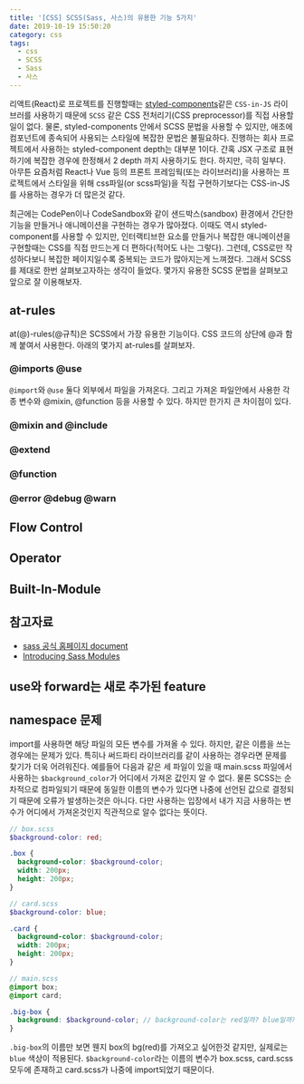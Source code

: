 ```yaml
---
title: '[CSS] SCSS(Sass, 사스)의 유용한 기능 5가지'
date: 2019-10-19 15:50:20
category: css
tags:
  - css
  - SCSS
  - Sass
  - 사스
---
```


리액트(React)로 프로젝트를 진행할때는 [styled-components](https://www.styled-components.com/)같은 `CSS-in-JS` 라이브러를 사용하기 때문에 `SCSS` 같은 CSS 전처리기(CSS preprocessor)를 직접 사용할 일이 없다. 물론, styled-components 안에서 SCSS 문법을 사용할 수 있지만, 애초에 컴포넌트에 종속되어 사용되는 스타일에 복잡한 문법은 불필요하다. 진행하는 회사 프로젝트에서 사용하는 styled-component depth는 대부분 1이다. 간혹 JSX 구조로 표현하기에 복잡한 경우에 한정해서 2 depth 까지 사용하기도 한다. 하지만, 극히 일부다. 아무튼 요즘처럼 React나 Vue 등의 프론트 프레임웍(또는 라이브러리)을 사용하는 프로젝트에서 스타일을 위해 css파일(or scss파일)을 직접 구현하기보다는 CSS-in-JS를 사용하는 경우가 더 많은것 같다.

최근에는 CodePen이나 CodeSandbox와 같이 샌드박스(sandbox) 환경에서 간단한 기능을 만들거나 애니메이션을 구현하는 경우가 많아졌다. 이때도 역시 styled-component를 사용할 수 있지만, 인터랙티브한 요소를 만들거나 복잡한 애니메이션을 구현할때는 CSS를 직접 만드는게 더 편하다(적어도 나는 그렇다).
그런데, CSS로만 작성하다보니 복잡한 페이지일수록 중복되는 코드가 많아지는게 느껴졌다. 그래서 SCSS를 제대로 한번 살펴보고자하는 생각이 들었다. 몇가지 유용한 SCSS 문법을 살펴보고 앞으로 잘 이용해보자.

## at-rules

at(@)-rules(@규칙)은 SCSS에서 가장 유용한 기능이다. CSS 코드의 상단에 @과 함께 붙여서 사용한다. 아래의 몇가지 at-rules를 살펴보자.

### @imports @use



`@import`와 `@use` 둘다 외부에서 파일을 가져온다. 그리고 가져온 파일안에서 사용한 각종 변수와 @mixin, @function 등을 사용할 수 있다. 하지만 한가지 큰 차이점이 있다. 

### @mixin and @include



### @extend

### @function

### @error @debug @warn

## Flow Control

## Operator

## Built-In-Module

## 참고자료

- [sass 공식 홈페이지 document](https://sass-lang.com/documentation)
- [Introducing Sass Modules](https://css-tricks.com/introducing-sass-modules/)



## use와 forward는 새로 추가된 feature 

## namespace 문제

import를 사용하면 해당 파일의 모든 변수를 가져올 수 있다. 하지만, 같은 이름을 쓰는 경우에는 문제가 있다. 특히나 써드파티 라이브러리를 같이 사용하는 경우라면 문제를 찾기가 더욱 어려워진다. 예를들어 다음과 같은 세 파일이 있을 때 main.scss 파일에서 사용하는 `$background_color`가 어디에서 가져온 값인지 알 수 없다. 물론 SCSS는 순차적으로 컴파일되기 때문에 동일한 이름의 변수가 있다면 나중에 선언된 값으로 결정되기 때문에 오류가 발생하는것은 아니다. 다만 사용하는 입장에서 내가 지금 사용하는 변수가 어디에서 가져온것인지 직관적으로 알수 없다는 뜻이다. 

```scss
// box.scss
$background-color: red;

.box {
  background-color: $background-color;
  width: 200px;
  height: 200px;
}
```

```scss
// card.scss
$background-color: blue;

.card {
  background-color: $background-color;
  width: 200px;
  height: 200px;
}
```

```scss
// main.scss
@import box;
@import card;

.big-box {
  background: $background-color; // background-color는 red일까? blue일까?
}
```

`.big-box`의 이름만 보면 웬지 box의 bg(red)를 가져오고 싶어한것 같지만, 실제로는 `blue` 색상이 적용된다. `$background-color`라는 이름의 변수가 box.scss, card.scss 모두에 존재하고 card.scss가 나중에 import되었기 때문이다. 